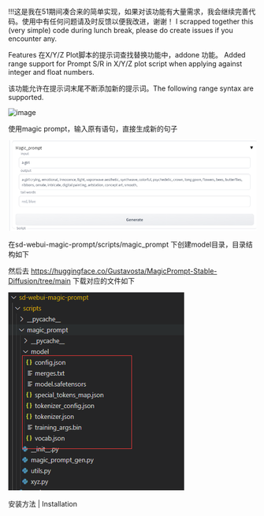 !!!这是我在51期间凑合来的简单实现，如果对该功能有大量需求，我会继续完善代码。使用中有任何问题请及时反馈以便我改进，谢谢！ I scrapped together this (very simple) code during lunch break, please do create issues if you encounter any.

Features
在X/Y/Z Plot脚本的提示词查找替换功能中，addone 功能。 Added range support for Prompt S/R in X/Y/Z plot script when applying against integer and float numbers.



该功能允许在提示词末尾不断添加新的提示词。The following range syntax are supported.

![image](https://github.com/a304628356/sd-magic-prompt/blob/main/xyz_grid-0002-1248642573.png)

使用magic prompt，输入原有语句，直接生成新的句子

![image](https://github.com/a304628356/sd-magic-prompt/blob/main/test.png)

在sd-webui-magic-prompt/scripts/magic_prompt 下创建model目录，目录结构如下

然后去 https://huggingface.co/Gustavosta/MagicPrompt-Stable-Diffusion/tree/main 下载对应的文件如下

![image](https://github.com/a304628356/sd-magic-prompt/blob/main/dir_model.png)


安装方法 | Installation

